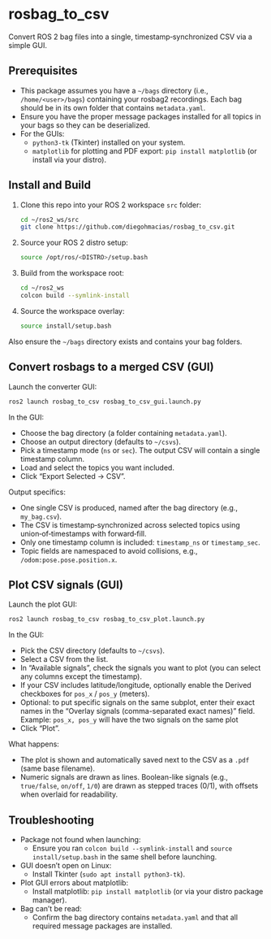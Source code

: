 # rosbag_to_csv

Convert ROS 2 bag files into a single, timestamp‑synchronized CSV via a simple GUI.

## Prerequisites
- This package assumes you have a `~/bags` directory (i.e., `/home/<user>/bags`) containing your rosbag2 recordings. Each bag should be in its own folder that contains `metadata.yaml`.
- Ensure you have the proper message packages installed for all topics in your bags so they can be deserialized.
- For the GUIs:
	- `python3-tk` (Tkinter) installed on your system.
	- `matplotlib` for plotting and PDF export: `pip install matplotlib` (or install via your distro).

## Install and Build
1) Clone this repo into your ROS 2 workspace `src` folder:
	 ```bash
	 cd ~/ros2_ws/src
	 git clone https://github.com/diegohmacias/rosbag_to_csv.git
	 ```
2) Source your ROS 2 distro setup:
	 ```bash
	 source /opt/ros/<DISTRO>/setup.bash
	 ```
3) Build from the workspace root:
	 ```bash
	 cd ~/ros2_ws
	 colcon build --symlink-install
	 ```
4) Source the workspace overlay:
	 ```bash
	 source install/setup.bash
	 ```

Also ensure the `~/bags` directory exists and contains your bag folders.

## Convert rosbags to a merged CSV (GUI)
Launch the converter GUI:
```bash
ros2 launch rosbag_to_csv rosbag_to_csv_gui.launch.py
```

In the GUI:
- Choose the bag directory (a folder containing `metadata.yaml`).
- Choose an output directory (defaults to `~/csvs`).
- Pick a timestamp mode (`ns` or `sec`). The output CSV will contain a single timestamp column.
- Load and select the topics you want included.
- Click “Export Selected → CSV”.

Output specifics:
- One single CSV is produced, named after the bag directory (e.g., `my_bag.csv`).
- The CSV is timestamp‑synchronized across selected topics using union‑of‑timestamps with forward‑fill.
- Only one timestamp column is included: `timestamp_ns` or `timestamp_sec`.
- Topic fields are namespaced to avoid collisions, e.g., `/odom:pose.pose.position.x`.

## Plot CSV signals (GUI)
Launch the plot GUI:
```bash
ros2 launch rosbag_to_csv rosbag_to_csv_plot.launch.py
```

In the GUI:
- Pick the CSV directory (defaults to `~/csvs`).
- Select a CSV from the list.
- In “Available signals”, check the signals you want to plot (you can select any columns except the timestamp).
- If your CSV includes latitude/longitude, optionally enable the Derived checkboxes for `pos_x` / `pos_y` (meters).
- Optional: to put specific signals on the same subplot, enter their exact names in the “Overlay signals (comma-separated exact names)” field. Example: `pos_x, pos_y` will have the two signals on the same plot
- Click “Plot”.

What happens:
- The plot is shown and automatically saved next to the CSV as a `.pdf` (same base filename).
- Numeric signals are drawn as lines. Boolean-like signals (e.g., `true/false`, `on/off`, `1/0`) are drawn as stepped traces (0/1), with offsets when overlaid for readability.

## Troubleshooting
- Package not found when launching:
	- Ensure you ran `colcon build --symlink-install` and `source install/setup.bash` in the same shell before launching.
- GUI doesn’t open on Linux:
	- Install Tkinter (`sudo apt install python3-tk`).
- Plot GUI errors about matplotlib:
	- Install matplotlib: `pip install matplotlib` (or via your distro package manager).
- Bag can’t be read:
	- Confirm the bag directory contains `metadata.yaml` and that all required message packages are installed.


